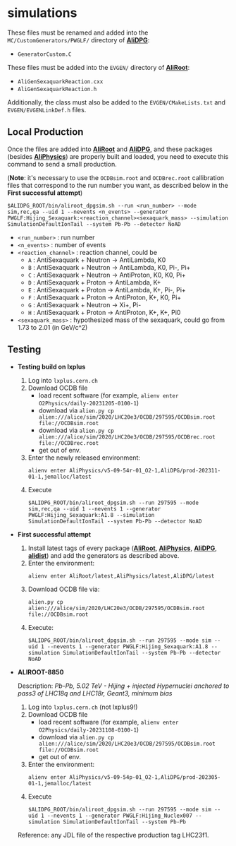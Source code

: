# simulations

These files must be renamed and added into the `MC/CustomGenerators/PWGLF/` directory of [**AliDPG**](https://github.com/alisw/AliDPG):

* `GeneratorCustom.C`

These files must be added into the `EVGEN/` directory of [**AliRoot**](https://github.com/alisw/AliRoot):

* `AliGenSexaquarkReaction.cxx`
* `AliGenSexaquarkReaction.h`

Additionally, the class must also be added to the `EVGEN/CMakeLists.txt` and `EVGEN/EVGENLinkDef.h` files.

## Local Production

Once the files are added into [**AliRoot**](https://github.com/alisw/AliRoot) and [**AliDPG**](https://github.com/alisw/AliDPG), and these packages (besides [**AliPhysics**](https://github.com/alisw/AliPhysics)) are properly built and loaded, you need to execute this command to send a small production.

(**Note**: it's necessary to use the `OCDBsim.root` and `OCDBrec.root` callibration files that correspond to the run number you want, as described below in the **First successful attempt**)

```
$ALIDPG_ROOT/bin/aliroot_dpgsim.sh --run <run_number> --mode sim,rec,qa --uid 1 --nevents <n_events> --generator PWGLF:Hijing_Sexaquark:<reaction_channel><sexaquark_mass> --simulation SimulationDefaultIonTail --system Pb-Pb --detector NoAD
```
* `<run_number>` : run number
* `<n_events>` : number of events
* `<reaction_channel>` : reaction channel, could be
   - `A` : AntiSexaquark + Neutron -> AntiLambda, K0
   - `B` : AntiSexaquark + Neutron -> AntiLambda, K0, Pi-, Pi+
   - `C` : AntiSexaquark + Neutron -> AntiProton, K0, K0, Pi+
   - `D` : AntiSexaquark + Proton  -> AntiLambda, K+
   - `E` : AntiSexaquark + Proton  -> AntiLambda, K+, Pi-, Pi+
   - `F` : AntiSexaquark + Proton  -> AntiProton, K+, K0, Pi+
   - `G` : AntiSexaquark + Neutron -> Xi+, Pi-
   - `H` : AntiSexaquark + Proton  -> AntiProton, K+, K+, Pi0
* `<sexaquark_mass>` : hypothesized mass of the sexaquark, could go from 1.73 to 2.01 (in GeV/c^2)

## Testing

* **Testing build on lxplus**

  1. Log into `lxplus.cern.ch`
  2. Download OCDB file
     - load recent software (for example, `alienv enter O2Physics/daily-20231205-0100-1`)
     - download via `alien.py cp alien:///alice/sim/2020/LHC20e3/OCDB/297595/OCDBsim.root file://OCDBsim.root`
     - download via `alien.py cp alien:///alice/sim/2020/LHC20e3/OCDB/297595/OCDBrec.root file://OCDBrec.root`
     - get out of env.
  3. Enter the newly released environment:
     ```
     alienv enter AliPhysics/v5-09-54r-01_O2-1,AliDPG/prod-202311-01-1,jemalloc/latest
     ```
  4. Execute
     ```
     $ALIDPG_ROOT/bin/aliroot_dpgsim.sh --run 297595 --mode sim,rec,qa --uid 1 --nevents 1 --generator PWGLF:Hijing_Sexaquark:A1.8 --simulation SimulationDefaultIonTail --system Pb-Pb --detector NoAD
     ```

* **First successful attempt**

  1. Install latest tags of every package ([**AliRoot**](https://github.com/alisw/AliRoot), [**AliPhysics**](https://github.com/alisw/AliPhysics), [**AliDPG**](https://github.com/alisw/AliDPG), [**alidist**](https://github.com/alisw/alidist)) and add the generators as described above.
  2. Enter the environment:
     ```
     alienv enter AliRoot/latest,AliPhysics/latest,AliDPG/latest
     ```
  3. Download OCDB file via:
     ```
     alien.py cp alien:///alice/sim/2020/LHC20e3/OCDB/297595/OCDBsim.root file://OCDBsim.root
     ```
  4. Execute:
     ```
     $ALIDPG_ROOT/bin/aliroot_dpgsim.sh --run 297595 --mode sim --uid 1 --nevents 1 --generator PWGLF:Hijing_Sexaquark:A1.8 --simulation SimulationDefaultIonTail --system Pb-Pb --detector NoAD
     ```

* **ALIROOT-8850**

  Description: *Pb-Pb, 5.02 TeV - Hijing + injected Hypernuclei anchored to pass3 of LHC18q and LHC18r, Geant3, minimum bias*
  1. Log into `lxplus.cern.ch` (not lxplus9!)
  2. Download OCDB file
     - load recent software (for example, `alienv enter O2Physics/daily-20231108-0100-1`)
     - download via `alien.py cp alien:///alice/sim/2020/LHC20e3/OCDB/297595/OCDBsim.root file://OCDBsim.root`
     - get out of env.
  3. Enter the environment:
     ```
     alienv enter AliPhysics/v5-09-54p-01_O2-1,AliDPG/prod-202305-01-1,jemalloc/latest
     ```
  4. Execute
     ```
     $ALIDPG_ROOT/bin/aliroot_dpgsim.sh --run 297595 --mode sim --uid 1 --nevents 1 --generator PWGLF:Hijing_Nuclex007 --simulation SimulationDefaultIonTail --system Pb-Pb
     ```
  Reference: any JDL file of the respective production tag LHC23f1.

